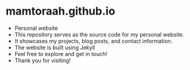 # mamtoraah.github.io

- Personal website
- This repository serves as the source code for my personal website.
- It showcases my projects, blog posts, and contact information.
- The website is built using Jekyll
- Feel free to explore and get in touch!
- Thank you for visiting!

